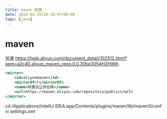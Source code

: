 ```yaml
---
title: maven 配置
date: 2019-04-25T20:10:57+08:00
tags: [java]
---
```


# maven

加速
https://help.aliyun.com/document_detail/102512.html?spm=a2c40.aliyun_maven_repo.0.0.30be3054H2HWlh

```xml
<mirror>
    <id>aliyunmaven</id>
    <mirrorOf>*</mirrorOf>
    <name>阿里云公共仓库</name>
    <url>https://maven.aliyun.com/repository/public</url>
</mirror>
```

cd /Applications/IntelliJ IDEA.app/Contents/plugins/maven/lib/maven3/conf
vi settings.xml
